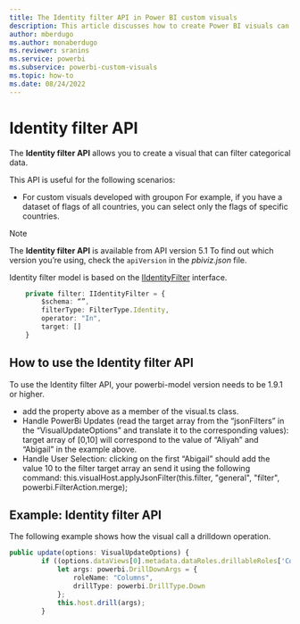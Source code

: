 ```yaml
---
title: The Identity filter API in Power BI custom visuals
description: This article discusses how to create Power BI visuals can filter categorical so you can explore different types of data in depth in Power BI embedded analytics.
author: mberdugo
ms.author: monaberdugo
ms.reviewer: sranins
ms.service: powerbi
ms.subservice: powerbi-custom-visuals
ms.topic: how-to
ms.date: 08/24/2022
---
```


# Identity filter API

The **Identity filter API** allows you to create a visual that can filter categorical data.  

This API is useful for the following scenarios:

* For custom visuals developed with groupon
For example, if you have a dataset of flags of all countries, you can select only the flags of specific countries.

> [!NOTE]
> The **Identity filter API** is available from API version 5.1 To find out which version you’re using, check the `apiVersion` in the *pbiviz.json* file.

Identity filter model is based on the [IIdentityFilter](/javascript/api/powerbi/powerbi-models/iidentityfilter) interface.

```typescript
    private filter: IIdentityFilter = {
        $schema: “”,
        filterType: FilterType.Identity,
        operator: "In",
        target: []
    }
```

## How to use the Identity filter API

To use the Identity filter API, your powerbi-model version needs to be 1.9.1 or higher.

* add the property above as a member of the visual.ts class.
* Handle PowerBi Updates (read the target array from the “jsonFilters” in the “VisualUpdateOptions” and translate it to the corresponding values): target array of [0,10] will correspond to the value of “Aliyah” and “Abigail” in the example above.
* Handle User Selection: clicking on the first “Abigail” should add the value 10 to the filter target array an send it using the following command:
this.visualHost.applyJsonFilter(this.filter, "general", "filter", powerbi.FilterAction.merge);


## Example: Identity filter API

The following example shows how the visual call a drilldown operation.

```typescript
public update(options: VisualUpdateOptions) {
        if ((options.dataViews[0].metadata.dataRoles.drillableRoles['Columns']).indexOf(powerbi.DrillType.Down) >= 0) {
            let args: powerbi.DrillDownArgs = {
                roleName: "Columns",
                drillType: powerbi.DrillType.Down
            };
            this.host.drill(args);
        }
```
